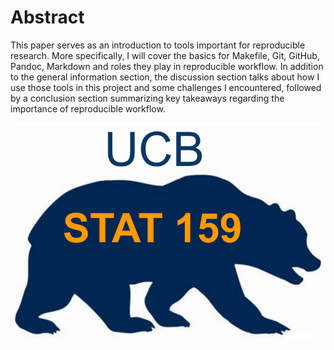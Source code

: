 # Abstract

This paper serves as an introduction to tools important for reproducible research. More specifically, I will cover the basics for Makefile, Git, GitHub, Pandoc, Markdown and roles they play in reproducible workflow. In addition to the general information section, the discussion section talks about how I use those tools in this project and some challenges I encountered, followed by a conclusion section summarizing key takeaways regarding the importance of reproducible workflow.

![](../../images/stat159-logo.png)
